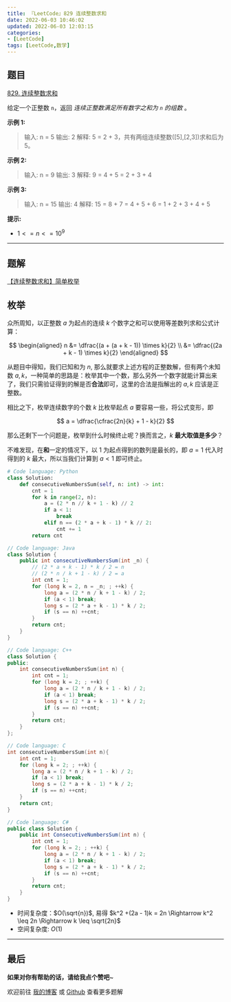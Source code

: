 ```yaml
---
title: 『LeetCode』829 连续整数求和
date: 2022-06-03 10:46:02
updated: 2022-06-03 12:03:15
categories:
- [LeetCode]
tags: [LeetCode,数学]
---
```


## 题目

[829. 连续整数求和](https://leetcode.cn/problems/consecutive-numbers-sum/)

<!--more-->

给定一个正整数 `n`，返回 _连续正整数满足所有数字之和为 `n` 的组数_ 。

**示例 1:**

> 输入: n = 5
> 输出: 2
> 解释: 5 = 2 + 3，共有两组连续整数([5],[2,3])求和后为 5。

**示例 2:**

> 输入: n = 9
> 输出: 3
> 解释: 9 = 4 + 5 = 2 + 3 + 4

**示例 3:**

> 输入: n = 15
> 输出: 4
> 解释: 15 = 8 + 7 = 4 + 5 + 6 = 1 + 2 + 3 + 4 + 5

**提示:**

- $1 <= n <= 10^{9}$​​​​​​​

---

## 题解

[【连续整数求和】简单枚举](https://leetcode.cn/problems/consecutive-numbers-sum/solution/-by-meteordream-sfib/)

## 枚举

众所周知，以正整数 $a$ 为起点的连续 $k$ 个数字之和可以使用等差数列求和公式计算：

$$
\begin{aligned}
n &= \dfrac{(a + (a + k - 1)) \times k}{2} \\
    &= \dfrac{(2a + k - 1) \times k}{2}
\end{aligned}
$$

从题目中得知，我们已知和为 $n$, 那么就要求上述方程的正整数解，但有两个未知数 $a, k$，一种简单的思路是：枚举其中一个数，那么另外一个数字就能计算出来了，我们只需验证得到的解是否**合法**即可，这里的合法是指解出的 $a, k$ 应该是正整数。

相比之下，枚举连续数字的个数 $k$ 比枚举起点 $a$ 要容易一些，将公式变形，即

$$
a = \dfrac{\cfrac{2n}{k} + 1 - k}{2}
$$

那么还剩下一个问题是，枚举到什么时候终止呢？换而言之，$k$ **最大取值是多少**？

不难发现，在**和**一定的情况下，以 $1$ 为起点得到的数列是最长的，即 $a = 1$ 代入时得到的 $k$ 最大，所以当我们计算到 $a < 1$ 即可终止。

```Python []
# Code language: Python
class Solution:
    def consecutiveNumbersSum(self, n: int) -> int:
        cnt = 1
        for k in range(2, n):
            a = (2 * n // k + 1 - k) // 2
            if a < 1:
                break
            elif n == (2 * a + k - 1) * k // 2:
                cnt += 1
        return cnt
```

```Java
// Code language: Java
class Solution {
    public int consecutiveNumbersSum(int _n) {
        // (2 * a + k - 1) * k / 2 = n
        // (2 * n / k + 1 - k) / 2 = a
        int cnt = 1;
        for (long k = 2, n = _n; ; ++k) {
            long a = (2 * n / k + 1 - k) / 2;
            if (a < 1) break;
            long s = (2 * a + k - 1) * k / 2;
            if (s == n) ++cnt;
        }
        return cnt;
    }
}
```

```C++
// Code language: C++
class Solution {
public:
    int consecutiveNumbersSum(int n) {
        int cnt = 1;
        for (long k = 2; ; ++k) {
            long a = (2 * n / k + 1 - k) / 2;
            if (a < 1) break;
            long s = (2 * a + k - 1) * k / 2;
            if (s == n) ++cnt;
        }
        return cnt;
    }
};
```

```C
// Code language: C
int consecutiveNumbersSum(int n){
    int cnt = 1;
    for (long k = 2; ; ++k) {
        long a = (2 * n / k + 1 - k) / 2;
        if (a < 1) break;
        long s = (2 * a + k - 1) * k / 2;
        if (s == n) ++cnt;
    }
    return cnt;
}
```

```C#
// Code language: C#
public class Solution {
    public int ConsecutiveNumbersSum(int n) {
        int cnt = 1;
        for (long k = 2; ; ++k) {
            long a = (2 * n / k + 1 - k) / 2;
            if (a < 1) break;
            long s = (2 * a + k - 1) * k / 2;
            if (s == n) ++cnt;
        }
        return cnt;
    }
}
```

- 时间复杂度：$O(\sqrt{n})$, 易得 $k^2 +(2a - 1)k = 2n \Rightarrow k^2 \leq 2n \Rightarrow k \leq \sqrt{2n}$
- 空间复杂度: $O(1)$

---

## 最后

**如果对你有帮助的话，请给我点个赞吧**~

欢迎前往 [我的博客](https://meteordream.github.io/categories/LeetCode/) 或 [Github](https://github.com/MeteorDream/Algorithm) 查看更多题解

